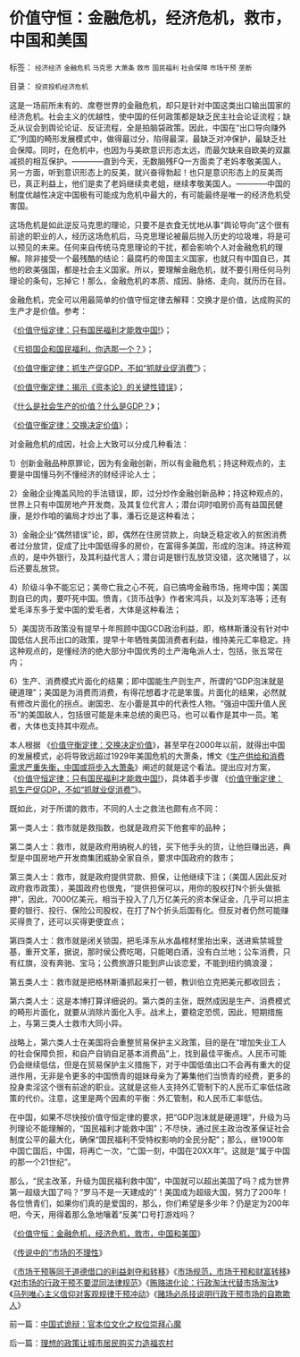 # 价值守恒：金融危机，经济危机，救市，中国和美国

标签： `经济经济` `金融危机` `马克思` `大萧条` `救市` `国民福利` `社会保障` `市场干预` `垄断` 

目录： `投资投机经济危机`

这是一场前所未有的、席卷世界的金融危机，却只是针对中国这类出口输出国家的经济危机。社会主义的优越性，使中国的任何政策都是缺乏民主社会论证流程；缺乏从议会到舆论论证、反证流程，全是拍脑袋政策。因此，中国在“出口导向赚外汇”列国的畸形发展模式中，做得最过分，陷得最深，最缺乏对冲保护，最缺乏社会保障。同时，在危机中，也因为与美欧意识形态太远，而最欠缺来自欧美的双赢减损的相互保护。————直到今天，无数脑残FQ一方面卖了老妈孝敬美国人，另一方面，听到意识形态上的反美，就兴奋得勃起！也只是意识形态上的反美而已，真正利益上，他们是卖了老妈继续卖老姐，继续孝敬美国人。————中国的制度优越性决定中国极有可能成为危机中最大的，有可能最终是唯一的经济危机受害国。



这场危机是如此逆反马克思的理论，只要不是衣食无忧地从事“舆论导向”这个很有前途的职业的人，经历这场危机后，马克思理论被最后抛入历史的垃圾堆，将是可以预见的未来。任何来自传统马克思理论的干扰，都会影响个人对金融危机的理解。除非接受一个最残酷的结论：最腐朽的帝国主义国家，也就只有中国自已，其他的欧美强国，都是社会主义国家。所以，要理解金融危机，就不要引用任何马列理论的条句，忘掉它！那么，金融危机的本质、成因、脉络、走向，就历历在目。



金融危机，完全可以用最简单的价值守恒定律去解释：交换才是价值，达成购买的生产才是价值。参考：

《[价值守恒定律：只有国民福利才能救中国!](../../../2008/7/12/价值守恒定律：只有国民福利才能救中国!.md)》；

《[亏损国企和国民福利，你选那一个？](../../../2008/9/5/亏损国企和国民福利.md)》；

《[价值守衡定律：抓生产促GDP，不如“抓就业促消费”](../../../2008/7/27/价值守衡定律：抓生产促GDP，不如“抓就业促消费”.md)》；

《[价值守衡定律：揭示《资本论》的关键性错误](../../../2008/7/26/什么是生产的价值？揭示《资本论》的关键性错误.md)》；

《[什么是社会生产的价值？什么是GDP？](../../../2008/7/6/什么是社会生产的价值？什么是GDP？.md)》；

《[价值守衡定律：交换决定价值](../../../2008/8/25/价值守恒定律：交换决定价值，政府采购与泡沫GDP.md)》；



对金融危机的成因，社会上大致可以分成几种看法：

1）创新金融品种原罪论，因为有金融创新，所以有金融危机；持这种观点的，主要是中国懂马列不懂经济的财经评论人士；

2）金融企业掩盖风险的手法错误，即，过分炒作金融创新品种；持这种观点的，世界上只有中国房地产开发商，及其复位代言人；潜台词时咱房价高有益国民健康，是炒作咱的骗局才炒出了事，潘石讫是这种看法；

3）金融企业“偶然错误”论，即，偶然在住房贷款上，向缺乏稳定收入的贫困消费者过分放贷，促成了比中国低得多的房价，在富得多美国，形成的泡沫。持这种观点的，是中外银行，及其利益代言人；潜台词是银行乱放贷没错，这次赌错了，以后还要乱放贷。

4）阶级斗争不能忘记；美帝亡我之心不死，自已搞垮金融市场，拖垮中国；美国割自已的肉，要吓死中国。愤青，《货币战争》作者宋鸿兵，以及刘军洛等；还有爱毛泽东多于爱中国的爱毛者，大体是这种看法；

5）美国货币政策没有提早十年照顾中国GCD政治利益，即，格林斯潘没有针对中国低估人民币出口的政策，提早十年牺牲美国消费者利益，维持美元汇率稳定。持这种观点的，是懂经济的绝大部分中国优秀的土产海龟派人士，包括，张五常在内；

6）生产、消费模式片面化的结果；即中国能生产则生产，所谓的“GDP泡沫就是硬道理”；美国是为消费而消费，有得花想着才花是笨蛋。片面化的结果，必然就有修改片面化的拐点。谢国忠、左小蕾是其中的代表性人物。“强迫中国升值人民币”的美国敌人，包括很可能是未来总统的奥巴马，也可以看作是其中一员。笔者，大体也支持其中观点。



本人根据 《[价值守衡定律：交换决定价值](../../../2008/8/25/价值守恒定律：交换决定价值，政府采购与泡沫GDP.md)》，甚至早在2000年以前，就得出中国的发展模式，必将导致远超过1929年美国危机的大萧条，博文《[生产供给和消费需求严重失衡，中国或将步入大萧条](http://blog.sina.com.cn/s/blog_5563a64d01008jqe.html)》阐述的就是这个看法。提出应对方案，
《[价值守恒定律：只有国民福利才能救中国!](../../../2008/7/12/价值守恒定律：只有国民福利才能救中国!.md)》，具体着手步骤
《[价值守衡定律：抓生产促GDP，不如“抓就业促消费”](../../../2008/7/27/价值守衡定律：抓生产促GDP，不如“抓就业促消费”.md)》。



既如此，对于所谓的救市，不同的人士之救法也颇有点不同：

第一类人士：救市就是救指数，也就是政府买下他套牢的品种；

第二类人士：救市，就是政府用纳税人的钱，买下他手头的货，让他巨赚出逃，典型是中国房地产开发商集团威胁全家自杀，要求中国政府的救市；

第三类人士：救市，就是政府提供贷款、担保，让他继续下注；（美国人因此反对政府救市政策），美国政府也很鬼，“提供担保可以，用你的股权打N个折头做抵押”，因此，7000亿美元，相当于投入了几万亿美元的资本保证金，几乎可以把主要的银行、投行、保险公司股权，在打了N个折头后国有化。但反对者仍然可能赚买得贵了，还可以买得更便宜点；

第四类人士：救市就是闭关锁国，把毛泽东从水晶棺材里抬出来，送进紫禁城登基，重开文革，据说，那时侯公费吃喝，只能喝白酒，没有白兰地；公车消费，只有红旗，没有奔驰、宝马；公费旅游只能到庐山谈恋爱，不能到纽约搞浪漫；

第五类人士：救市就是把格林斯潘抓起来打一顿，教训伯立克把美元都收回去；

第六类人士：这是本博打算详细说的。第六类的主张，既然成因是生产、消费模式的畸形片面化，就要从消除片面化入手。战术上，要稳定恐慌，因此，短期措施上，与第三类人士救市大同小异。



战略上，第六类人士在美国将会重整贸易保护主义政策，目的是在“增加失业工人的社会保障负担，和自产自销自足基本消费品”上，找到最佳平衡点。人民币可能仍会继续低估，但是在贸易保护主义措施下，对于中国低值出口不会再有重大的促进作用，无非是令更多的中国愤青的姐妹母亲为了筹集他们当愤青的经费，更多的投身卖淫这个很有前途的职业。这就是这些人支持外汇管制下的人民币汇率低估政策的代价。注意，这里是两个因素的平衡：外汇管制，和人民币汇率低估。



在中国，如果不尽快按价值守恒定律的要求，把“GDP泡沫就是硬道理”，升级为马列理论不能理解的，“国民福利才能救中国”；不尽快，通过民主政治改革保证社会制度公平的最大化，确保“国民福利不受特权影响的全民分配”；那么，继1900年中国亡国后，中国，将再亡一次，“亡国一刻，中国在20XX年”。这就是“属于中国的那一个21世纪”。



那么，“民主改革，升级为国民福利救中国”，中国就可以超出美国了吗？成为世界第一超级大国了吗？“罗马不是一天建成的”！美国成为超级大国，努力了200年！各位愤青们，如果你们真的是爱国的，那么，你们希望是多少年？仍是定为200年吧，今天，用得着那么急地嚷着“反美”口号打游戏吗？



《[价值守恒：金融危机，经济危机，救市，中国和美国](../../../2008/10/11/价值守恒：金融危机，经济危机，救市，中国和美国.md)》

《[传说中的“市场的不理性](../../../2009/4/5/传说中的“市场的不理性”.md)》

《[市场干预等同于道德借口的利益剥夺和转移](../../../2009/4/6/“市场不理性”道德借口操纵利益剥夺和财富转移.md)》《[市场规范，市场干预和财富转移](../../../2009/4/7/市场规范，市场干预和财富转移.md)》《[对市场的行政干预不要混同法律规范](../../../2009/4/8/市场法律规范被混同行政干预.md)》《[贿赂进化论：行政淘汰代替市场淘汰](http://blog.sina.com.cn/s/blog_5563a64d0100ci43.html)》《[马列唯心主义信仰对客观规律干预冲动](../../../2009/5/1/人定胜天？马列唯心信仰对客观规律干预冲动.md)》《[赌场必杀技说明行政干预市场的自欺欺人](../../../2009/5/1/赌场必杀技，市场计划经济行政干预之自欺欺人.md)》

前一篇：[中国式诡辩：官本位文化之权位崇拜心魔](../../../2008/10/10/中国式诡辩：官本位文化之权位崇拜心魔.md)

后一篇：[理想的政策让城市居民购买力造福农村](../../../2008/10/13/理想的政策让城市居民购买力造福农村.md)